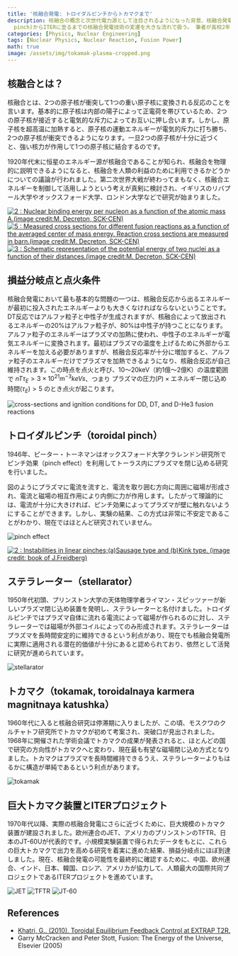 ```yaml
---
title: '核融合発電: トロイダルピンチからトカマクまで'
description: 核融合の概念と次世代電力源として注目されるようになった背景、核融合発電の商用化に向けて達成すべき技術的目標、そしてトロイダルピンチ(toroidal
  pinch)からITERに至るまでの核融合発電技術の変遷を大きな流れで扱う。 筆者が高校2年生の時に校内の科学部活動のために作成したエッセイで、他の投稿とは異なり口語体で書かれているが、アーカイブ目的で当時の原文をそのままアップロードしたことを明記する。
categories: [Physics, Nuclear Engineering]
tags: [Nuclear Physics, Nuclear Reaction, Fusion Power]
math: true
image: /assets/img/tokamak-plasma-cropped.png
---
```

## 核融合とは？
核融合とは、2つの原子核が衝突して1つの重い原子核に変換される反応のことを言います。基本的に原子核は内部の陽子によって正電荷を帯びているため、2つの原子核が接近すると電気的な斥力によってお互いに押し合います。しかし、原子核を超高温に加熱すると、原子核の運動エネルギーが電気的斥力に打ち勝ち、2つの原子核が衝突できるようになります。一旦2つの原子核が十分に近づくと、強い核力が作用して1つの原子核に結合するのです。

1920年代末に恒星のエネルギー源が核融合であることが知られ、核融合を物理的に説明できるようになると、核融合を人類の利益のために利用できるかどうかについての議論が行われました。第二次世界大戦が終わってまもなく、核融合エネルギーを制御して活用しようという考えが真剣に検討され、イギリスのリバプール大学やオックスフォード大学、ロンドン大学などで研究が始まりました。

<a href="https://www.researchgate.net/figure/Nuclear-binding-energy-per-nucleon-as-a-function-of-the-atomic-mass-Aimage-creditM_fig2_275003974"><img src="https://www.researchgate.net/profile/G_Khatri/publication/275003974/figure/fig2/AS:311308386881537@1451233111244/Nuclear-binding-energy-per-nucleon-as-a-function-of-the-atomic-mass-Aimage-creditM.png" alt="2 : Nuclear binding energy per nucleon as a function of the atomic mass A.(image credit:M. Decreton, SCK-CEN)"/></a>
<a href="https://www.researchgate.net/figure/Measured-cross-sections-for-different-fusion-reactions-as-a-function-of-the-averaged_fig5_275003974"><img src="https://www.researchgate.net/profile/G_Khatri/publication/275003974/figure/fig5/AS:311308386881540@1451233111335/Measured-cross-sections-for-different-fusion-reactions-as-a-function-of-the-averaged.png" alt="5 : Measured cross sections for different fusion reactions as a function of the averaged center of mass energy. Reaction cross sections are measured in barn.(image credit:M. Decreton, SCK-CEN)"/></a>
<a href="https://www.researchgate.net/figure/Schematic-representation-of-the-potential-energy-of-two-nuclei-as-a-function-of-their_fig3_275003974"><img src="https://www.researchgate.net/profile/G_Khatri/publication/275003974/figure/fig3/AS:311308386881538@1451233111275/Schematic-representation-of-the-potential-energy-of-two-nuclei-as-a-function-of-their.png" alt="3 : Schematic representation of the potential energy of two nuclei as a function of their distances.(image credit:M. Decreton, SCK-CEN)"/></a>

## 損益分岐点と点火条件
核融合発電において最も基本的な問題の一つは、核融合反応から出るエネルギーが最初に投入されたエネルギーよりも大きくなければならないということです。DT反応ではアルファ粒子と中性子が生成されますが、核融合によって放出されるエネルギーの20%はアルファ粒子が、80%は中性子が持つことになります。アルファ粒子のエネルギーはプラズマの加熱に使われ、中性子のエネルギーが電気エネルギーに変換されます。最初はプラズマの温度を上げるために外部からエネルギーを加える必要がありますが、核融合反応率が十分に増加すると、アルファ粒子のエネルギーだけでプラズマを加熱できるようになり、核融合反応が自己維持されます。この時点を点火と呼び、10〜20keV（約1億〜2億K）の温度範囲で $nT\tau_{E} > 3 \times 10^{21} m^{-3} keVs$、つまり $\text{プラズマの圧力}(P) \times \text{エネルギー閉じ込め時間}(\tau_{E}) > 5$ のとき点火が起こります。

![cross-sections and ignition conditions for DD, DT, and D-He3 fusion reactions](/assets/img/fusion-power/cross-sections.png)

## トロイダルピンチ（toroidal pinch）
1946年、ピーター・トーネマンはオックスフォード大学クラレンドン研究所でピンチ効果（pinch effect）を利用してトーラス内にプラズマを閉じ込める研究を行いました。

図のようにプラズマに電流を流すと、電流を取り囲む方向に周囲に磁場が形成され、電流と磁場の相互作用により内側に力が作用します。したがって理論的には、電流が十分に大きければ、ピンチ効果によってプラズマが壁に触れないようにすることができます。しかし、実験の結果、この方式は非常に不安定であることがわかり、現在ではほとんど研究されていません。

![pinch effect](/assets/img/fusion-power/pinch-effect.png)

<a href="https://www.researchgate.net/figure/Instabilities-in-linear-pinchesaSausage-type-and-bKink-type-image-credit-book_fig9_275003974"><img src="https://www.researchgate.net/profile/G_Khatri/publication/275003974/figure/fig9/AS:311308386881544@1451233111528/Instabilities-in-linear-pinchesaSausage-type-and-bKink-type-image-credit-book.png" alt="2 : Instabilities in linear pinches;(a)Sausage type and (b)Kink type. (image credit: book of J.Freidberg)"/></a>

## ステラレーター（stellarator）
1950年代初頭、プリンストン大学の天体物理学者ライマン・スピッツァーが新しいプラズマ閉じ込め装置を発明し、ステラレーターと名付けました。トロイダルピンチではプラズマ自体に流れる電流によって磁場が作られるのに対し、ステラレーターでは磁場が外部コイルによってのみ形成されます。ステラレーターはプラズマを長時間安定的に維持できるという利点があり、現在でも核融合発電所に実際に適用される潜在的価値が十分にあると認められており、依然として活発に研究が進められています。

![stellarator](/assets/img/fusion-power/stellarator.png)

## トカマク（tokamak, toroidalnaya karmera magnitnaya katushka）
1960年代に入ると核融合研究は停滞期に入りましたが、この頃、モスクワのクルチャトフ研究所でトカマクが初めて考案され、突破口が見出されました。1968年に開催された学術会議でトカマクの成果が発表されると、ほとんどの国で研究の方向性がトカマクへと変わり、現在最も有望な磁場閉じ込め方式となりました。トカマクはプラズマを長時間維持できるうえ、ステラレーターよりもはるかに構造が単純であるという利点があります。

![tokamak](/assets/img/fusion-power/tokamak.png)

## 巨大トカマク装置とITERプロジェクト
1970年代以降、実際の核融合発電にさらに近づくために、巨大規模のトカマク装置が建設されました。欧州連合のJET、アメリカのプリンストンのTFTR、日本のJT-60Uが代表的です。小規模実験装置で得られたデータをもとに、これらの巨大トカマクで出力を高める研究を着実に進めた結果、損益分岐点にほぼ到達しました。現在、核融合発電の可能性を最終的に確認するために、中国、欧州連合、インド、日本、韓国、ロシア、アメリカが協力して、人類最大の国際共同プロジェクトであるITERプロジェクトを進めています。

![JET](/assets/img/fusion-power/JET.png)
![TFTR](/assets/img/fusion-power/TFTR.png)
![JT-60](/assets/img/fusion-power/JT-60.png)

## References
- [Khatri, G.. (2010). Toroidal Equilibrium Feedback Control at EXTRAP T2R.](https://www.researchgate.net/publication/275003974_Toroidal_Equilibrium_Feedback_Control_at_EXTRAP_T2R)
- Garry McCracken and Peter Stott, Fusion: The Energy of the Universe, Elsevier (2005)
